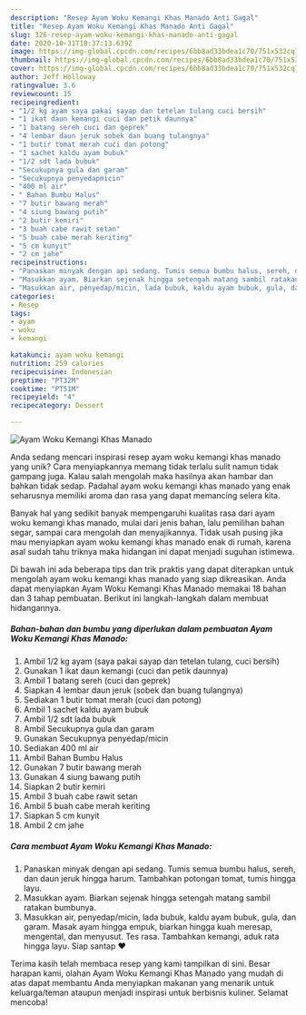 ```yaml
---
description: "Resep Ayam Woku Kemangi Khas Manado Anti Gagal"
title: "Resep Ayam Woku Kemangi Khas Manado Anti Gagal"
slug: 326-resep-ayam-woku-kemangi-khas-manado-anti-gagal
date: 2020-10-31T18:37:13.639Z
image: https://img-global.cpcdn.com/recipes/6bb8ad33bdea1c70/751x532cq70/ayam-woku-kemangi-khas-manado-foto-resep-utama.jpg
thumbnail: https://img-global.cpcdn.com/recipes/6bb8ad33bdea1c70/751x532cq70/ayam-woku-kemangi-khas-manado-foto-resep-utama.jpg
cover: https://img-global.cpcdn.com/recipes/6bb8ad33bdea1c70/751x532cq70/ayam-woku-kemangi-khas-manado-foto-resep-utama.jpg
author: Jeff Holloway
ratingvalue: 3.6
reviewcount: 15
recipeingredient:
- "1/2 kg ayam saya pakai sayap dan tetelan tulang cuci bersih"
- "1 ikat daun kemangi cuci dan petik daunnya"
- "1 batang sereh cuci dan geprek"
- "4 lembar daun jeruk sobek dan buang tulangnya"
- "1 butir tomat merah cuci dan potong"
- "1 sachet kaldu ayam bubuk"
- "1/2 sdt lada bubuk"
- "Secukupnya gula dan garam"
- "Secukupnya penyedapmicin"
- "400 ml air"
- " Bahan Bumbu Halus"
- "7 butir bawang merah"
- "4 siung bawang putih"
- "2 butir kemiri"
- "3 buah cabe rawit setan"
- "5 buah cabe merah keriting"
- "5 cm kunyit"
- "2 cm jahe"
recipeinstructions:
- "Panaskan minyak dengan api sedang. Tumis semua bumbu halus, sereh, dan daun jeruk hingga harum. Tambahkan potongan tomat, tumis hingga layu."
- "Masukkan ayam. Biarkan sejenak hingga setengah matang sambil ratakan bumbunya."
- "Masukkan air, penyedap/micin, lada bubuk, kaldu ayam bubuk, gula, dan garam. Masak ayam hingga empuk, biarkan hingga kuah meresap, mengental, dan menyusut. Tes rasa. Tambahkan kemangi, aduk rata hingga layu. Siap santap ❤"
categories:
- Resep
tags:
- ayam
- woku
- kemangi

katakunci: ayam woku kemangi 
nutrition: 259 calories
recipecuisine: Indonesian
preptime: "PT32M"
cooktime: "PT51M"
recipeyield: "4"
recipecategory: Dessert

---
```



![Ayam Woku Kemangi Khas Manado](https://img-global.cpcdn.com/recipes/6bb8ad33bdea1c70/751x532cq70/ayam-woku-kemangi-khas-manado-foto-resep-utama.jpg)

Anda sedang mencari inspirasi resep ayam woku kemangi khas manado yang unik? Cara menyiapkannya memang tidak terlalu sulit namun tidak gampang juga. Kalau salah mengolah maka hasilnya akan hambar dan bahkan tidak sedap. Padahal ayam woku kemangi khas manado yang enak seharusnya memiliki aroma dan rasa yang dapat memancing selera kita.

Banyak hal yang sedikit banyak mempengaruhi kualitas rasa dari ayam woku kemangi khas manado, mulai dari jenis bahan, lalu pemilihan bahan segar, sampai cara mengolah dan menyajikannya. Tidak usah pusing jika mau menyiapkan ayam woku kemangi khas manado enak di rumah, karena asal sudah tahu triknya maka hidangan ini dapat menjadi suguhan istimewa.




Di bawah ini ada beberapa tips dan trik praktis yang dapat diterapkan untuk mengolah ayam woku kemangi khas manado yang siap dikreasikan. Anda dapat menyiapkan Ayam Woku Kemangi Khas Manado memakai 18 bahan dan 3 tahap pembuatan. Berikut ini langkah-langkah dalam membuat hidangannya.

<!--inarticleads1-->

##### Bahan-bahan dan bumbu yang diperlukan dalam pembuatan Ayam Woku Kemangi Khas Manado:

1. Ambil 1/2 kg ayam (saya pakai sayap dan tetelan tulang, cuci bersih)
1. Gunakan 1 ikat daun kemangi (cuci dan petik daunnya)
1. Ambil 1 batang sereh (cuci dan geprek)
1. Siapkan 4 lembar daun jeruk (sobek dan buang tulangnya)
1. Sediakan 1 butir tomat merah (cuci dan potong)
1. Ambil 1 sachet kaldu ayam bubuk
1. Ambil 1/2 sdt lada bubuk
1. Ambil Secukupnya gula dan garam
1. Gunakan Secukupnya penyedap/micin
1. Sediakan 400 ml air
1. Ambil  Bahan Bumbu Halus
1. Gunakan 7 butir bawang merah
1. Gunakan 4 siung bawang putih
1. Siapkan 2 butir kemiri
1. Ambil 3 buah cabe rawit setan
1. Ambil 5 buah cabe merah keriting
1. Siapkan 5 cm kunyit
1. Ambil 2 cm jahe




<!--inarticleads2-->

##### Cara membuat Ayam Woku Kemangi Khas Manado:

1. Panaskan minyak dengan api sedang. Tumis semua bumbu halus, sereh, dan daun jeruk hingga harum. Tambahkan potongan tomat, tumis hingga layu.
1. Masukkan ayam. Biarkan sejenak hingga setengah matang sambil ratakan bumbunya.
1. Masukkan air, penyedap/micin, lada bubuk, kaldu ayam bubuk, gula, dan garam. Masak ayam hingga empuk, biarkan hingga kuah meresap, mengental, dan menyusut. Tes rasa. Tambahkan kemangi, aduk rata hingga layu. Siap santap ❤




Terima kasih telah membaca resep yang kami tampilkan di sini. Besar harapan kami, olahan Ayam Woku Kemangi Khas Manado yang mudah di atas dapat membantu Anda menyiapkan makanan yang menarik untuk keluarga/teman ataupun menjadi inspirasi untuk berbisnis kuliner. Selamat mencoba!
